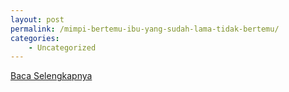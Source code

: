 ```yaml
---
layout: post
permalink: /mimpi-bertemu-ibu-yang-sudah-lama-tidak-bertemu/
categories:
    - Uncategorized
---
```


[Baca Selengkapnya](/04)